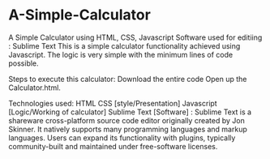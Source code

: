 # A-Simple-Calculator
A Simple Calculator using HTML, CSS, Javascript
Software used for editiing : Sublime Text
This is a simple calculator functionality achieved using Javascript. The logic is very simple with the minimum lines of code possible.

Steps to execute this calculator:
Download the entire code
Open up the Calculator.html.

Technologies used:
HTML
CSS [style/Presentation]
Javascript [Logic/Working of calculator]
Sublime Text [Software] : Sublime Text is a shareware cross-platform source code editor originally created by Jon Skinner. It natively supports many programming languages and markup languages. Users can expand its functionality with plugins, typically community-built and maintained under free-software licenses.
